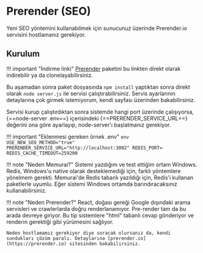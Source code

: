 # Prerender (SEO)
Yeni SEO yöntemini kullanabilmek için sunucunuz üzerinde Prerender.io servisini hostlamanız gerekiyor.

## Kurulum
!!! important "İndirme linki"
    [Prerender](https://github.com/prerender/prerender) paketini bu linkten direkt olarak indirebilir ya da clonelayabilirsiniz.

Bu aşamadan sonra paket dosyasında `npm install` yaptıktan sonra direkt olarak `node server.js` ile servisi çalıştırabilirsiniz. Servis ayarlarının detaylarına çok girmek istemiyorum, kendi sayfası üzerinden bakabilirsiniz.

Servisi kurup çalıştırdıktan sonra sistemde hangi port üzerinde çalışıyorsa, {==node-server .env==} içerisindeki {==PRERENDER_SERVICE_URL==} değerini ona göre ayarlayıp, node-server'ı başlatmanız gerekiyor.

!!! important "Eklenmesi gereken örnek .env"
    ```env
    USE_NEW_SEO_METHOD="true"
    PRERENDER_SERVICE_URL="http://localhost:3002"
    REDIS_PORT=
    REDIS_CACHE_TIMEOUT=259200
    ```

!!! note "Neden Memurai?"
    Sistemi yazdığım ve test ettiğim ortam Windows. Redis, Windows'u native olarak desteklemediği için, farklı yöntemlere yönelmem gerekti. Memurai'de Redis tabanlı yazıldığı için, Redis'i kullanan paketlerle uyumlu. Eğer sistemi Windows ortamda barındıracaksınız kullanabilirsiniz.

!!! note "Neden Prerender?"
    React, doğası gereği Google dışındaki arama servisleri ve crawlerlarda doğru renderlanamıyor. Pre-render tam da bu arada devreye giriyor. Bu tip sistemlere "html" tabanlı cevap gönderiyor ve renderın gerektiği gibi yürümesini sağlıyor.

    Neden hostlamamız gerekiyor diye soracak olursanız da, kendi sundukları çözüm paralı. Detaylarına [prerender.io](https://prerender.io) sitesinden bakabilirsiniz.
